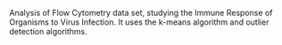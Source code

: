 Analysis of Flow Cytometry data set, studying the Immune Response of Organisms to Virus Infection.
It uses the k-means algorithm and outlier detection algorithms.
